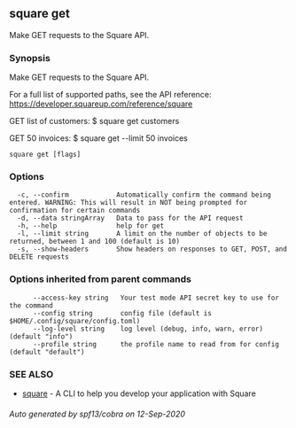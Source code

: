 ## square get

Make GET requests to the Square API.

### Synopsis

Make GET requests to the Square API.

For a full list of supported paths, see the API reference: https://developer.squareup.com/reference/square

GET list of customers:
$ square get customers

GET 50 invoices:
$ square get --limit 50 invoices

```
square get [flags]
```

### Options

```
  -c, --confirm            Automatically confirm the command being entered. WARNING: This will result in NOT being prompted for confirmation for certain commands
  -d, --data stringArray   Data to pass for the API request
  -h, --help               help for get
  -l, --limit string       A limit on the number of objects to be returned, between 1 and 100 (default is 10)
  -s, --show-headers       Show headers on responses to GET, POST, and DELETE requests
```

### Options inherited from parent commands

```
      --access-key string   Your test mode API secret key to use for the command
      --config string       config file (default is $HOME/.config/square/config.toml)
      --log-level string    log level (debug, info, warn, error) (default "info")
      --profile string      the profile name to read from for config (default "default")
```

### SEE ALSO

* [square](square.md)	 - A CLI to help you develop your application with Square

###### Auto generated by spf13/cobra on 12-Sep-2020

